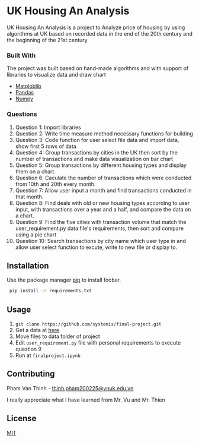 # UK Housing An Analysis

UK Housing An Analysis is a project to Analyze price of housing by using algorithms at UK based on recorded data in the end of the 20th century and the beginning of the 21st century


### Built With

The project was built based on hand-made algorithms and with support of libraries to visualize data and draw chart

* [Matploblib](https://matplotlib.org/)
* [Pandas](https://pandas.pydata.org/)
* [Numpy](https://numpy.org/)

### Questions
1. Question 1: Import libraries
2. Question 2: Write time measure method necessary functions for building
3. Question 3: Code function for user select file data and import data,  show first 5 rows of data
4. Question 4: Group transactions by cities in the UK then sort by the number of transactions and make data visualization on bar chart 
5. Question 5: Group transactions by different housing types and display them on a chart.
6. Question 6: Caculate the number of transactions which were conducted from 10th and 20th every month.
7. Question 7: Allow user input a month and find transactions conducted in that month. 
8. Question 8: Find deals with old or new housing types according to user input, with transactions over a year and a half, and compare the data on a chart.
9. Question 9: Find the five cities with transaction volume that match the user_requirement.py data file's requirements, then sort and compare using a pie chart
10. Question 10: Search transactions by city name which user type in and allow user select function to excute, write to new file or display to.

## Installation

Use the package manager [pip](https://pip.pypa.io/en/stable/) to install foobar.

```bash
 pip install -r requirements.txt
```

## Usage
1. ```git clone https://github.com/systemis/final-project.git```
2. Get a data at [here](https://drive.google.com/drive/folders/1F_CRtPE3iZ8ebKkFekv8CEdEtOZ0IMj8?usp=sharing)
3. Move files to data folder of project
4. Edit ```user_requirement.py``` file with personal requirements to execute question 9
5. Run at  `finalproject.ipynb`


## Contributing
Pham Van Thinh - thinh.pham200225@vnuk.edu.vn

I really appreciate what I have learned from Mr. Vu and Mr. Thien


## License
[MIT](https://choosealicense.com/licenses/mit/)